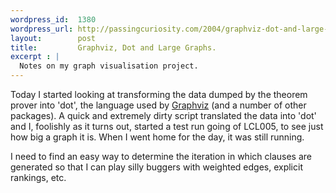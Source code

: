 ```yaml
--- 
wordpress_id:  1380
wordpress_url: http://passingcuriosity.com/2004/graphviz-dot-and-large-graphs/
layout:        post
title:         Graphviz, Dot and Large Graphs.
excerpt : |
  Notes on my graph visualisation project.
---
```


Today I started looking at transforming the data dumped by the theorem
prover into 'dot', the language used by [Graphviz][gv] (and a number
of other packages).  A quick and extremely dirty script translated the
data into 'dot' and I, foolishly as it turns out, started a test run
going of LCL005, to see just how big a graph it is. When I went home
for the day, it was still running.

[gv]: http://www.graphviz.org/

I need to find an easy way to determine the iteration in which clauses
are generated so that I can play silly buggers with weighted edges,
explicit rankings, etc.

